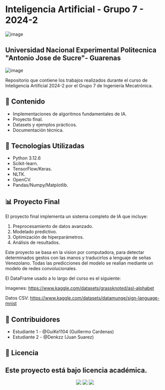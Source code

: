 # Inteligencia Artificial - Grupo 7 - 2024-2

![image](https://github.com/user-attachments/assets/75328264-9f23-4310-82f6-1eb482d3afc2)

## Universidad Nacional Experimental Politecnica "Antonio Jose de Sucre"- Guarenas 

![image](https://github.com/user-attachments/assets/2d9d6316-b518-45b0-97e9-dfc62c755ac2)

Repositorio que contiene los trabajos realizados durante el curso de Inteligencia Artificial 2024-2 por el Grupo 7 de Ingeniería Mecatrónica.

## 📌 Contenido

- Implementaciones de algoritmos fundamentales de IA.
- Proyecto final.
- Datasets y ejemplos prácticos.
- Documentación técnica.

## 🚀 Tecnologías Utilizadas

- Python 3.12.6
- Scikit-learn.
- TensorFlow/Keras.
- NLTK.
- OpenCV.
- Pandas/Numpy/Matplotlib.

## 📊 Proyecto Final

El proyecto final implementa un sistema completo de IA que incluye:

1. Preprocesamiento de datos avanzado.
2. Modelado predictivo.
3. Optimización de hiperparámetros.
4. Análisis de resultados.

Este proyecto se basa en la vision por computadora, para detectar determinados gestos con las manos y traducirlos a lenguaje de señas Venezolano. Todas las predicciones del modelo se realian mediante un modelo de redes convolucionales. 

El DataFrame usado a lo largo del curso es el siguiente: 

Imagenes: https://www.kaggle.com/datasets/grassknoted/asl-alphabet

Datos CSV: https://www.kaggle.com/datasets/datamunge/sign-language-mnist

## 👥 Contribuidores

- Estudiante 1 - @GuiKe1104 (Guillermo Cardenas)
- Estudiante 2 - @Denkzz (Juan Suarez)

## 📜 Licencia

Este proyecto está bajo licencia académica. 
---

<div align="center">
  <img src="https://img.shields.io/badge/Python-3776AB?style=for-the-badge&logo=python&logoColor=white">
  <img src="https://img.shields.io/badge/scikit_learn-F7931E?style=for-the-badge&logo=scikit-learn&logoColor=white">
  <img src="https://img.shields.io/badge/TensorFlow-FF6F00?style=for-the-badge&logo=tensorflow&logoColor=white">
</div>
